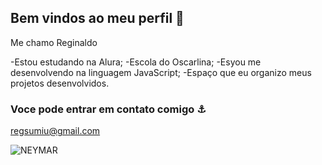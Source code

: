 ## Bem vindos ao meu perfil 🦆

Me chamo Reginaldo

-Estou estudando na Alura;
-Escola do Oscarlina;
-Esyou me desenvolvendo na linguagem JavaScript;
-Espaço que eu organizo meus projetos desenvolvidos.

###  Voce pode entrar em contato comigo ⚓

regsumiu@gmail.com



![NEYMAR](https://media1.tenor.com/m/MhpcPDesURYAAAAd/neymar-neymar-jr.gif)
